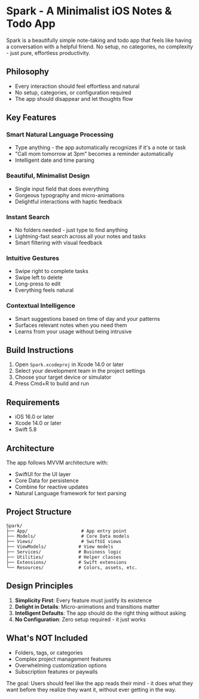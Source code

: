 # Spark - A Minimalist iOS Notes & Todo App

Spark is a beautifully simple note-taking and todo app that feels like having a conversation with a helpful friend. No setup, no categories, no complexity - just pure, effortless productivity.

## Philosophy

- Every interaction should feel effortless and natural
- No setup, categories, or configuration required
- The app should disappear and let thoughts flow

## Key Features

### Smart Natural Language Processing
- Type anything - the app automatically recognizes if it's a note or task
- "Call mom tomorrow at 3pm" becomes a reminder automatically
- Intelligent date and time parsing

### Beautiful, Minimalist Design
- Single input field that does everything
- Gorgeous typography and micro-animations
- Delightful interactions with haptic feedback

### Instant Search
- No folders needed - just type to find anything
- Lightning-fast search across all your notes and tasks
- Smart filtering with visual feedback

### Intuitive Gestures
- Swipe right to complete tasks
- Swipe left to delete
- Long-press to edit
- Everything feels natural

### Contextual Intelligence
- Smart suggestions based on time of day and your patterns
- Surfaces relevant notes when you need them
- Learns from your usage without being intrusive

## Build Instructions

1. Open `Spark.xcodeproj` in Xcode 14.0 or later
2. Select your development team in the project settings
3. Choose your target device or simulator
4. Press Cmd+R to build and run

## Requirements

- iOS 16.0 or later
- Xcode 14.0 or later
- Swift 5.8

## Architecture

The app follows MVVM architecture with:
- SwiftUI for the UI layer
- Core Data for persistence
- Combine for reactive updates
- Natural Language framework for text parsing

## Project Structure

```
Spark/
├── App/                    # App entry point
├── Models/                 # Core Data models
├── Views/                  # SwiftUI views
├── ViewModels/            # View models
├── Services/              # Business logic
├── Utilities/             # Helper classes
├── Extensions/            # Swift extensions
└── Resources/             # Colors, assets, etc.
```

## Design Principles

1. **Simplicity First**: Every feature must justify its existence
2. **Delight in Details**: Micro-animations and transitions matter
3. **Intelligent Defaults**: The app should do the right thing without asking
4. **No Configuration**: Zero setup required - it just works

## What's NOT Included

- Folders, tags, or categories
- Complex project management features
- Overwhelming customization options
- Subscription features or paywalls

The goal: Users should feel like the app reads their mind - it does what they want before they realize they want it, without ever getting in the way.